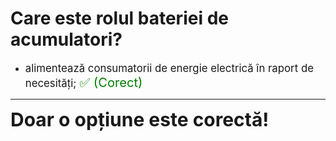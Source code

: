 # Care este rolul bateriei de acumulatori?

- <span style="font-size: larger;">alimentează consumatorii de energie electrică în raport de necesități; <span style="color: green; font-size: larger;">✅ (Corect)</span></span>

---

<span style="font-size: 30px; font-weight: bold;">**Doar o opțiune este corectă!**</span>